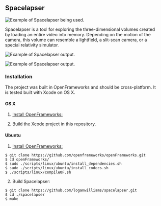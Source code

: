 ## Spacelapser

![Example of Spacelapser being used.](docs/images/gui.gif)

Spacelapser is a tool for exploring the three-dimensional volumes created by loading an entire video into memory. Depending on the motion of the camera, this volume can resemble a lightfield, a slit-scan camera, or a special relativity simulator.

![Example of Spacelapser output.](docs/images/vertical_motion.gif)

![Example of Spacelapser output.](docs/images/ocean.gif)

### Installation

The project was built in OpenFrameworks and should be cross-platform. It is tested built with Xcode on OS X.

#### OS X

1. [Install OpenFrameworks:](https://openframeworks.cc/download/)

2. Build the Xcode project in this repository. 

#### Ubuntu

1. [Install OpenFrameworks:](https://openframeworks.cc/setup/linux-install/)

```
$ git clone https://github.com/openframeworks/openFrameworks.git
$ cd openFrameworks/
$ sudo ./scripts/linux/ubuntu/install_dependencies.sh
$ sudo ./scripts/linux/ubuntu/install_codecs.sh
$ ./scripts/linux/compileOF.sh
```

2. Build Spacelapser:

```
$ git clone https://github.com/loganwilliams/spacelapser.git
$ cd ./spacelapser
$ make
```
